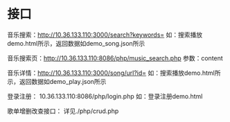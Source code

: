 # 接口

音乐搜索：http://10.36.133.110:3000/search?keywords=
如：搜索播放demo.html所示，返回数据如demo_song.json所示

音乐搜索页：http://10.36.133.110:8086/php/music_search.php
参数：content

音乐详情：http://10.36.133.110:3000/song/url?id=
如：搜索播放demo.html所示，返回数据如demo_play.json所示

登录注册：
10.36.133.110:8086/php/login.php
如：登录注册demo.html

歌单增删改查接口：
详见./php/crud.php